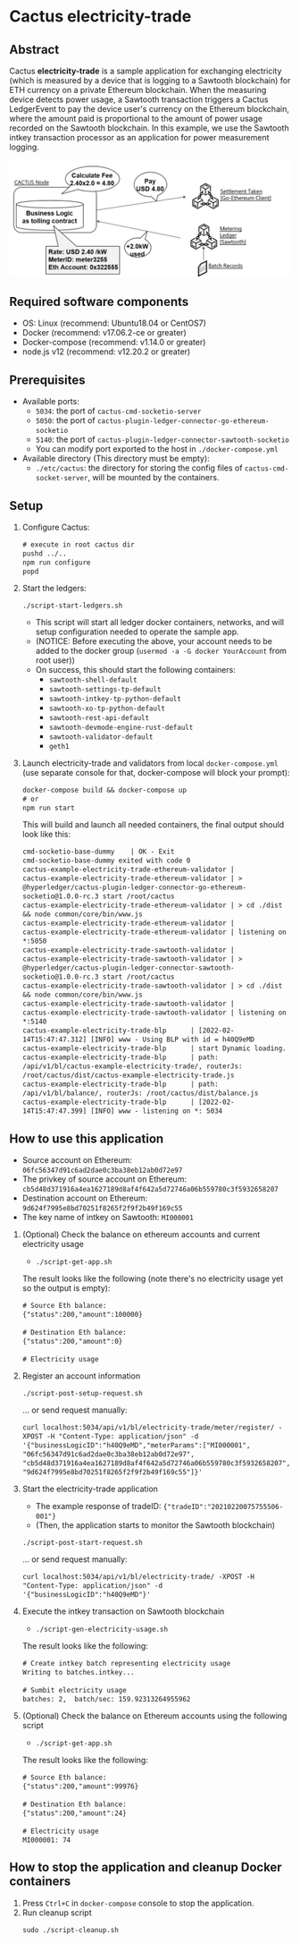 # Cactus electricity-trade

## Abstract

Cactus **electricity-trade** is a sample application for exchanging electricity (which is measured by a device that is logging to a Sawtooth blockchain) for ETH currency on a private Ethereum blockchain. When the measuring device detects power usage, a Sawtooth transaction triggers a Cactus LedgerEvent to pay the device user's currency on the Ethereum blockchain, where the amount paid is proportional to the amount of power usage recorded on the Sawtooth blockchain.
In this example, we use the Sawtooth intkey transaction processor as an application for power measurement logging.

![electricity-trade image](./images/electricity-trade-image.png)

## Required software components
- OS: Linux (recommend: Ubuntu18.04 or CentOS7)
- Docker (recommend: v17.06.2-ce or greater)
- Docker-compose (recommend: v1.14.0 or greater)
- node.js v12 (recommend: v12.20.2 or greater)

## Prerequisites

- Available ports:
    - `5034`: the port of `cactus-cmd-socketio-server`
    - `5050`: the port of `cactus-plugin-ledger-connector-go-ethereum-socketio`
    - `5140`: the port of `cactus-plugin-ledger-connector-sawtooth-socketio`
    - You can modify port exported to the host in `./docker-compose.yml`
- Available directory (This directory must be empty):
    - `./etc/cactus`: the directory for storing the config files of `cactus-cmd-socket-server`, will be mounted by the containers.

## Setup
1. Configure Cactus:
    ```
    # execute in root cactus dir
    pushd ../..
    npm run configure
    popd
    ```

1. Start the ledgers:
    ```
    ./script-start-ledgers.sh
    ```
    - This script will start all ledger docker containers, networks, and will setup configuration needed to operate the sample app.
    - (NOTICE: Before executing the above, your account needs to be added to the docker group (`usermod -a -G docker YourAccount` from root user))
    - On success, this should start the following containers:
        - `sawtooth-shell-default`
        - `sawtooth-settings-tp-default`
        - `sawtooth-intkey-tp-python-default`
        - `sawtooth-xo-tp-python-default`
        - `sawtooth-rest-api-default`
        - `sawtooth-devmode-engine-rust-default`
        - `sawtooth-validator-default`
        - `geth1`

1. Launch electricity-trade and validators from local `docker-compose.yml` (use separate console for that, docker-compose will block your prompt):
    ```
    docker-compose build && docker-compose up
    # or
    npm run start
    ```

    This will build and launch all needed containers, the final output should look like this:

    ```
    cmd-socketio-base-dummy    | OK - Exit
    cmd-socketio-base-dummy exited with code 0
    cactus-example-electricity-trade-ethereum-validator |
    cactus-example-electricity-trade-ethereum-validator | > @hyperledger/cactus-plugin-ledger-connector-go-ethereum-socketio@1.0.0-rc.3 start /root/cactus
    cactus-example-electricity-trade-ethereum-validator | > cd ./dist && node common/core/bin/www.js
    cactus-example-electricity-trade-ethereum-validator |
    cactus-example-electricity-trade-ethereum-validator | listening on *:5050
    cactus-example-electricity-trade-sawtooth-validator |
    cactus-example-electricity-trade-sawtooth-validator | > @hyperledger/cactus-plugin-ledger-connector-sawtooth-socketio@1.0.0-rc.3 start /root/cactus
    cactus-example-electricity-trade-sawtooth-validator | > cd ./dist && node common/core/bin/www.js
    cactus-example-electricity-trade-sawtooth-validator |
    cactus-example-electricity-trade-sawtooth-validator | listening on *:5140
    cactus-example-electricity-trade-blp      | [2022-02-14T15:47:47.312] [INFO] www - Using BLP with id = h40Q9eMD
    cactus-example-electricity-trade-blp      | start Dynamic loading.
    cactus-example-electricity-trade-blp      | path: /api/v1/bl/cactus-example-electricity-trade/, routerJs: /root/cactus/dist/cactus-example-electricity-trade.js
    cactus-example-electricity-trade-blp      | path: /api/v1/bl/balance/, routerJs: /root/cactus/dist/balance.js
    cactus-example-electricity-trade-blp      | [2022-02-14T15:47:47.399] [INFO] www - listening on *: 5034
    ```

## How to use this application
- Source account on Ethereum: `06fc56347d91c6ad2dae0c3ba38eb12ab0d72e97`
- The privkey of source account on Ethereum: `cb5d48d371916a4ea1627189d8af4f642a5d72746a06b559780c3f5932658207`
- Destination account on Ethereum: `9d624f7995e8bd70251f8265f2f9f2b49f169c55`
- The key name of intkey on Sawtooth: `MI000001`

1. (Optional) Check the balance on ethereum accounts and current electricity usage
    - `./script-get-app.sh`

    The result looks like the following (note there's no electricity usage yet so the output is empty):

    ```
    # Source Eth balance:
    {"status":200,"amount":100000}

    # Destination Eth balance:
    {"status":200,"amount":0}

    # Electricity usage
    ```

1. Register an account information
    ```
    ./script-post-setup-request.sh
    ```

    ... or send request manually:


    ```
    curl localhost:5034/api/v1/bl/electricity-trade/meter/register/ -XPOST -H "Content-Type: application/json" -d '{"businessLogicID":"h40Q9eMD","meterParams":["MI000001", "06fc56347d91c6ad2dae0c3ba38eb12ab0d72e97", "cb5d48d371916a4ea1627189d8af4f642a5d72746a06b559780c3f5932658207", "9d624f7995e8bd70251f8265f2f9f2b49f169c55"]}'
    ```

1. Start the electricity-trade application
    - The example response of tradeID: `{"tradeID":"20210220075755506-001"}`
    - (Then, the application starts to monitor the Sawtooth blockchain)

    ```
    ./script-post-start-request.sh
    ```

    ... or send request manually:

    ```
    curl localhost:5034/api/v1/bl/electricity-trade/ -XPOST -H "Content-Type: application/json" -d '{"businessLogicID":"h40Q9eMD"}'
    ```

1. Execute the intkey transaction on Sawtooth blockchain
    - `./script-gen-electricity-usage.sh`

   The result looks like the following:

    ```
    # Create intkey batch representing electricity usage
    Writing to batches.intkey...

    # Sumbit electricity usage
    batches: 2,  batch/sec: 159.92313264955962
    ```

1. (Optional) Check the balance on Ethereum accounts using the following script
    - `./script-get-app.sh`

    The result looks like the following:

    ```
    # Source Eth balance:
    {"status":200,"amount":99976}

    # Destination Eth balance:
    {"status":200,"amount":24}

    # Electricity usage
    MI000001: 74
    ```

## How to stop the application and cleanup Docker containers
1. Press `Ctrl+C` in `docker-compose` console to stop the application.
1. Run cleanup script
    ```
    sudo ./script-cleanup.sh
    ```

